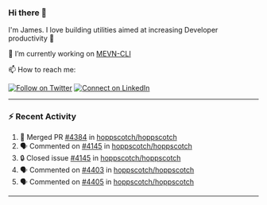 ### Hi there 👋

I'm James. I love building utilities aimed at increasing Developer productivity :raised_hands: 

🔭 I’m currently working on [MEVN-CLI](https://github.com/madlabsinc/mevn-cli)

📫 How to reach me:

[![Follow on Twitter](https://img.shields.io/badge/--twitter?label=Twitter&logo=Twitter&style=social)](https://twitter.com/james_madhacks) [![Connect on LinkedIn](https://img.shields.io/badge/--linkedin?label=LinkedIn&logo=LinkedIn&style=social)](https://www.linkedin.com/in/jamesgeorge007)

---

### :zap: Recent Activity

<!--START_SECTION:activity-->
1. 🎉 Merged PR [#4384](https://github.com/hoppscotch/hoppscotch/pull/4384) in [hoppscotch/hoppscotch](https://github.com/hoppscotch/hoppscotch)
2. 🗣 Commented on [#4145](https://github.com/hoppscotch/hoppscotch/issues/4145#issuecomment-2396060938) in [hoppscotch/hoppscotch](https://github.com/hoppscotch/hoppscotch)
3. 🔒 Closed issue [#4145](https://github.com/hoppscotch/hoppscotch/issues/4145) in [hoppscotch/hoppscotch](https://github.com/hoppscotch/hoppscotch)
4. 🗣 Commented on [#4403](https://github.com/hoppscotch/hoppscotch/issues/4403#issuecomment-2395974845) in [hoppscotch/hoppscotch](https://github.com/hoppscotch/hoppscotch)
5. 🗣 Commented on [#4405](https://github.com/hoppscotch/hoppscotch/issues/4405#issuecomment-2395974297) in [hoppscotch/hoppscotch](https://github.com/hoppscotch/hoppscotch)
<!--END_SECTION:activity-->

---

<!--
**jamesgeorge007/jamesgeorge007** is a ✨ _special_ ✨ repository because its `README.md` (this file) appears on your GitHub profile.

Here are some ideas to get you started:

- 🌱 I’m currently learning ...
- 👯 I’m looking to collaborate on ...
- 🤔 I’m looking for help with ...
- 💬 Ask me about ...
- 😄 Pronouns: ...
- ⚡ Fun fact: ...
-->

